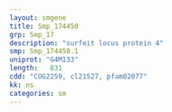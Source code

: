 ```yaml
---
layout: smgene
title: Smp_174450
grp: Smp_17
description: "surfeit locus protein 4"
smp: Smp_174450.1
uniprot: "G4M133"
length:   831
cdd: "COG2259, cl21527, pfam02077"
kk: ns
categories: sm
---
```

